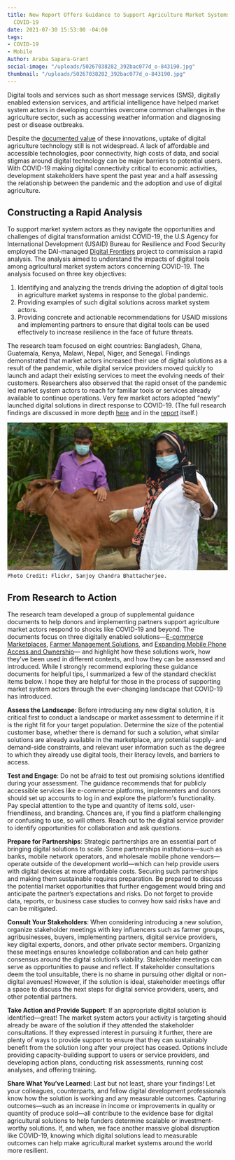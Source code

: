 ```yaml
---
title: New Report Offers Guidance to Support Agriculture Market Systems Actors During
  COVID-19
date: 2021-07-30 15:53:00 -04:00
tags:
- COVID-19
- Mobile
Author: Araba Sapara-Grant
social-image: "/uploads/50267038282_392bac077d_o-843190.jpg"
thumbnail: "/uploads/50267038282_392bac077d_o-843190.jpg"
---
```


Digital tools and services such as short message services (SMS), digitally enabled extension services, and artificial intelligence have helped market system actors in developing countries overcome common challenges in the agriculture sector, such as accessing weather information and diagnosing pest or disease outbreaks. 

Despite the [documented value](https://openknowledge.worldbank.org/bitstream/handle/10986/35216/9781464816574.pdf?sequence=2&isAllowed=y) of these innovations, uptake of digital agriculture technology still is not widespread. A lack of affordable and accessible technologies, poor connectivity, high costs of data, and social stigmas around digital technology can be major barriers to potential users. With COVID-19 making digital connectivity critical to economic activities, development stakeholders have spent the past year and a half assessing the relationship between the pandemic and the adoption and use of digital agriculture.

<!--more-->

## Constructing a Rapid Analysis

To support market system actors as they navigate the opportunities and challenges of digital transformation amidst COVID-19, the U.S Agency for International Development (USAID) Bureau for Resilience and Food Security employed the DAI-managed [Digital Frontiers](https://www.dai.com/our-work/projects/worldwide-digital-frontiers-df) project to commission a rapid analysis. The analysis aimed to understand the impacts of digital tools among agricultural market system actors concerning COVID-19. The analysis focused on three key objectives:

1. Identifying and analyzing the trends driving the adoption of digital tools in agriculture market systems in response to the global pandemic.
1. Providing examples of such digital solutions across market system actors.
1. Providing concrete and actionable recommendations for USAID missions and implementing partners to ensure that digital tools can be used effectively to increase resilience in the face of future threats.

The research team focused on eight countries: Bangladesh, Ghana, Guatemala, Kenya, Malawi, Nepal, Niger, and Senegal. Findings demonstrated that market actors increased their use of digital solutions as a result of the pandemic, while digital service providers moved quickly to launch and adapt their existing services to meet the evolving needs of their customers. Researchers also observed that the rapid onset of the pandemic led market system actors to reach for familiar tools or services already available to continue operations. Very few market actors adopted “newly” launched digital solutions in direct response to COVID-19. (The full research findings are discussed in more depth [here](https://agrilinks.org/post/digital-solutions-agriculture-market-systems-responding-covid-19) and in the [report](https://drive.google.com/file/d/16MpY2XpJxE1pZHDgN1bhw_opKuEQYJAt/view?usp=sharing) itself.)

![50267038282_392bac077d_o-843190.jpg](/uploads/50267038282_392bac077d_o-843190.jpg)`Photo Credit: Flickr, Sanjoy Chandra Bhattacherjee.`

## From Research to Action

The research team developed a group of supplemental guidance documents to help donors and implementing partners support agriculture market actors respond to shocks like COVID-19 and beyond. The documents focus on three digitally enabled solutions—[E-commerce Marketplaces](https://www.dai.com/uploads/E-Commerce_FRMT-dae762.pdf), [Farmer Management Solutions](https://www.dai.com/uploads/FarmerManagement_FRMT-53bd30.pdf), and [Expanding Mobile Phone Access and Ownership](https://www.dai.com/uploads/MobilePhone_FRMT-f14de6.pdf)— and highlight how these solutions work, how they’ve been used in different contexts, and how they can be assessed and introduced. While I strongly recommend exploring these guidance documents for helpful tips, I summarized a few of the standard checklist items below. I hope they are helpful for those in the process of supporting market system actors through the ever-changing landscape that COVID-19 has introduced.

**Assess the Landscape**: Before introducing any new digital solution, it is critical first to conduct a landscape or market assessment to determine if it is the right fit for your target population. Determine the size of the potential customer base, whether there is demand for such a solution, what similar solutions are already available in the marketplace, any potential supply- and demand-side constraints, and relevant user information such as the degree to which they already use digital tools, their literacy levels, and barriers to access.

**Test and Engage**: Do not be afraid to test out promising solutions identified during your assessment. The guidance recommends that for publicly accessible services like e-commerce platforms, implementers and donors should set up accounts to log in and explore the platform's functionality. Pay special attention to the type and quantity of items sold, user-friendliness, and branding. Chances are, if you find a platform challenging or confusing to use, so will others. Reach out to the digital service provider to identify opportunities for collaboration and ask questions.

**Prepare for Partnerships**: Strategic partnerships are an essential part of bringing digital solutions to scale. Some partnerships institutions—such as banks, mobile network operators, and wholesale mobile phone vendors—operate outside of the development world—which can help provide users with digital devices at more affordable costs. Securing such partnerships and making them sustainable requires preparation. Be prepared to discuss the potential market opportunities that further engagement would bring and anticipate the partner’s expectations and risks. Do not forget to provide data, reports, or business case studies to convey how said risks have and can be mitigated.

**Consult Your Stakeholders**: When considering introducing a new solution, organize stakeholder meetings with key influencers such as farmer groups, agribusinesses, buyers, implementing partners, digital service providers, key digital experts, donors, and other private sector members. Organizing these meetings ensures knowledge collaboration and can help gather consensus around the digital solution’s viability. Stakeholder meetings can serve as opportunities to pause and reflect. If stakeholder consultations deem the tool unsuitable, there is no shame in pursuing other digital or non-digital avenues! However, if the solution is ideal, stakeholder meetings offer a space to discuss the next steps for digital service providers, users, and other potential partners.

**Take Action and Provide Support**: If an appropriate digital solution is identified—great! The market system actors your activity is targeting should already be aware of the solution if they attended the stakeholder consultations. If they expressed interest in pursuing it further, there are plenty of ways to provide support to ensure that they can sustainably benefit from the solution long after your project has ceased. Options include providing capacity-building support to users or service providers, and developing action plans, conducting risk assessments, running cost analyses, and offering training.

**Share What You’ve Learned**: Last but not least, share your findings! Let your colleagues, counterparts, and fellow digital development professionals know how the solution is working and any measurable outcomes. Capturing outcomes—such as an increase in income or improvements in quality or quantity of produce sold—all contribute to the evidence base for digital agricultural solutions to help funders determine scalable or investment-worthy solutions. If, and when, we face another massive global disruption like COVID-19, knowing which digital solutions lead to measurable outcomes can help make agricultural market systems around the world more resilient.